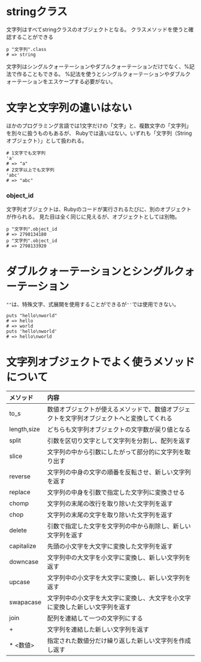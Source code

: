 # stringクラス
文字列はすべてstringクラスのオブジェクトとなる。
クラスメソッドを使うと確認することができる
```
p "文字列".class
# => string
```
文字列はシングルクォーテーションやダブルクォーテーションだけでなく、%記法で作ることもできる。
%記法を使うとシングルクォーテーションやダブルクォーテーションをエスケープする必要がない。

# 文字と文字列の違いはない
ほかのプログラミング言語では1文字だけの「文字」と、複数文字の「文字列」を別々に扱うものもあるが、
Rubyでは違いはない。いずれも「文字列（Stringオブジェクト）」として扱われる。
```
# 1文字でも文字列
'a' 
# => "a"
# 2文字以上でも文字列
'abc' 
# => "abc"
```
### object_id
文字列オブジェクトは、Rubyのコードが実行されるたびに、別のオブジェクトが作られる。
見た目は全く同じに見えるが、オブジェクトとしては別物。
```
p "文字列".object_id
# => 2798134180
p "文字列".object_id
# => 2798133920
```

# ダブルクォーテーションとシングルクォーテーション
`""`は、特殊文字、式展開を使用することができるが`''`では使用できない。
```
puts "hello\nworld"
# => hello
# => world
puts 'hello\nworld'
# => hello\nworld
```
# 文字列オブジェクトでよく使うメソッドについて
| メソッド | 内容 |
| :--- | :--- |
| to_s | 数値オブジェクトが使えるメソッドで、数値オブジェクトを文字列オブジェクトへと変換してくれる | 
| length,size | どちらも文字列オブジェクトの文字数が戻り値となる | 
| split | 引数を区切り文字として文字列を分割し、配列を返す |
| slice | 文字列の中から引数にしたがって部分的に文字列を取り出す | 
| reverse | 文字列の中身の文字の順番を反転させ、新しい文字列を返す | 
| replace | 文字列の中身を引数で指定した文字列に変換させる | 
| chomp | 文字列の末尾の改行を取り除いた文字列を返す |
| chop | 文字列の末尾の文字を取り除いた文字列を返す | 
| delete | 引数で指定した文字を文字列の中から削除し、新しい文字列を返す | 
| capitalize | 先頭の小文字を大文字に変換した文字列を返す | 
| downcase | 文字列中の大文字を小文字に変換し、新しい文字列を返す | 
| upcase | 文字列中の小文字を大文字に変換し、新しい文字列を返す | 
| swapacase | 文字列中の小文字を大文字に変換し、大文字を小文字に変換した新しい文字列を返す | 
| join | 配列を連結して一つの文字列にする |
| + | 文字列を連結した新しい文字列を返す | 
| * <数値> | 指定された数値分だけ繰り返した新しい文字列を作成し返す | 
